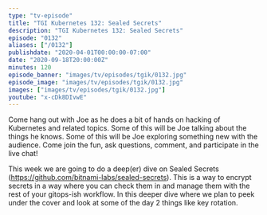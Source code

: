 ```yaml
---
type: "tv-episode"
title: "TGI Kubernetes 132: Sealed Secrets"
description: "TGI Kubernetes 132: Sealed Secrets"
episode: "0132"
aliases: ["/0132"]
publishdate: "2020-04-01T00:00:00-07:00"
date: "2020-09-18T20:00:00Z"
minutes: 120
episode_banner: "images/tv/episodes/tgik/0132.jpg"
episode_image: "images/tv/episodes/tgik/0132.jpg"
images: ["images/tv/episodes/tgik/0132.jpg"]
youtube: "x-cDk8DIvwE"
---
```


Come hang out with Joe as he does a bit of hands on hacking of Kubernetes and related topics. Some of this will be Joe talking about the things he knows. Some of this will be Joe exploring something new with the audience. Come join the fun, ask questions, comment, and participate in the live chat!

This week we are going to do a deep(er) dive on Sealed Secrets (https://github.com/bitnami-labs/sealed-secrets).  This is a way to encrypt secrets in a way where you can check them in and manage them with the rest of your gitops-ish workflow.  In this deeper dive where we plan to peek under the cover and look at some of the day 2 things like key rotation.
